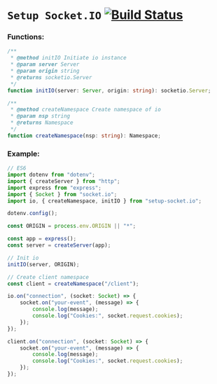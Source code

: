 # `Setup Socket.IO` [![Build Status](https://github.com/Links2004/arduinoWebSockets/workflows/CI/badge.svg?branch=master)](https://github.com/nqnghia285/setup-socket.io.git)

### Functions:

```typescript
/**
 * @method initIO Initiate io instance
 * @param server Server
 * @param origin string
 * @returns socketio.Server
 */
function initIO(server: Server, origin: string): socketio.Server;
```

```typescript
/**
 * @method createNamespace Create namespace of io
 * @param nsp string
 * @returns Namespace
 */
function createNamespace(nsp: string): Namespace;
```

### Example:

```typescript
// ES6
import dotenv from "dotenv";
import { createServer } from "http";
import express from "express";
import { Socket } from "socket.io";
import io, { createNamespace, initIO } from "setup-socket.io";

dotenv.config();

const ORIGIN = process.env.ORIGIN || "*";

const app = express();
const server = createServer(app);

// Init io
initIO(server, ORIGIN);

// Create client namespace
const client = createNamespace("/client");

io.on("connection", (socket: Socket) => {
    socket.on("your-event", (message) => {
        console.log(message);
        console.log("Cookies:", socket.request.cookies);
    });
});

client.on("connection", (socket: Socket) => {
    socket.on("your-event", (message) => {
        console.log(message);
        console.log("Cookies:", socket.request.cookies);
    });
});
```
